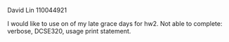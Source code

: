 David Lin
110044921

I would like to use on of my late grace days for hw2. 
Not able to complete: verbose, DCSE320, usage print statement.
